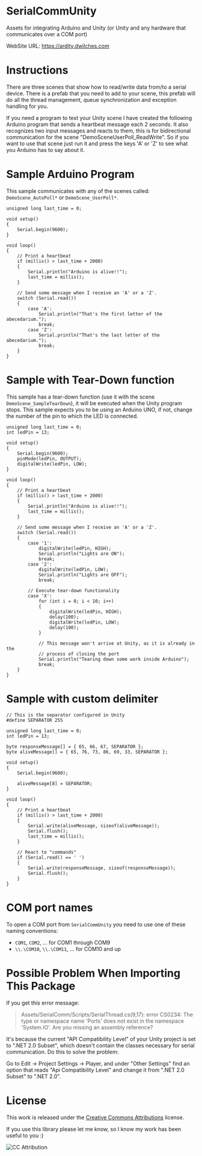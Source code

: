 # SerialCommUnity
Assets for integrating Arduino and Unity (or Unity and any hardware that communicates over a COM port)

WebSite URL: https://ardity.dwilches.com


Instructions
============

There are three scenes that show how to read/write data from/to a serial device.
There is a prefab that you need to add to your scene, this prefab will do all the thread management, queue synchronization and exception handling for you.

If you need a program to test your Unity scene I have created the following Arduino program that sends a heartbeat message each 2 seconds.
It also recognizes two input messages and reacts to them, this is for bidirectional communication for the scene "DemoSceneUserPoll_ReadWrite".
So if you want to use that scene just run it and press the keys 'A' or 'Z' to see what you Arduino has to say about it.


Sample Arduino Program
======================
This sample communicates with any of the scenes called: `DemoScene_AutoPoll*` or `DemoScene_UserPoll*`.

    unsigned long last_time = 0;

    void setup()
    {
        Serial.begin(9600);
    }

    void loop()
    {
        // Print a heartbeat
        if (millis() > last_time + 2000)
        {
            Serial.println("Arduino is alive!!");
            last_time = millis();
        }

        // Send some message when I receive an 'A' or a 'Z'.
        switch (Serial.read())
        {
            case 'A':
                Serial.println("That's the first letter of the abecedarium.");
                break;
            case 'Z':
                Serial.println("That's the last letter of the abecedarium.");
                break;
        }
    }

Sample with Tear-Down function
======================
This sample has a tear-down function (use it with the scene `DemoScene_SampleTearDown`),
it will be executed when the Unity program stops. This sample expects you to be using an Arduino UNO,
if not, change the number of the pin to which the LED is connected.

    unsigned long last_time = 0;
    int ledPin = 13;

    void setup()
    {
        Serial.begin(9600);
        pinMode(ledPin, OUTPUT);
        digitalWrite(ledPin, LOW);
    }

    void loop()
    {
        // Print a heartbeat
        if (millis() > last_time + 2000)
        {
            Serial.println("Arduino is alive!!");
            last_time = millis();
        }

        // Send some message when I receive an 'A' or a 'Z'.
        switch (Serial.read())
        {
            case '1':
                digitalWrite(ledPin, HIGH);
                Serial.println("Lights are ON");
                break;
            case '2':
                digitalWrite(ledPin, LOW);
                Serial.println("Lights are OFF");
                break;
            
            // Execute tear-down functionality
            case 'X':
                for (int i = 0; i < 10; i++)
                {
                    digitalWrite(ledPin, HIGH);
                    delay(100);
                    digitalWrite(ledPin, LOW);
                    delay(100);
                }
                
                // This message won't arrive at Unity, as it is already in the
                // process of closing the port
                Serial.println("Tearing down some work inside Arduino");
                break;
        }
    }

Sample with custom delimiter
======================

    // This is the separator configured in Unity
    #define SEPARATOR 255

    unsigned long last_time = 0;
    int ledPin = 13;

    byte responseMessage[] = { 65, 66, 67, SEPARATOR };
    byte aliveMessage[] = { 65, 76, 73, 86, 69, 33, SEPARATOR };

    void setup()
    {
        Serial.begin(9600);

        aliveMessage[8] = SEPARATOR;
    }

    void loop()
    {
        // Print a heartbeat
        if (millis() > last_time + 2000)
        {
            Serial.write(aliveMessage, sizeof(aliveMessage));
            Serial.flush();
            last_time = millis();
        }
        
        // React to "commands"
        if (Serial.read() == ' ')
        {
            Serial.write(responseMessage, sizeof(responseMessage));
            Serial.flush();
        }
    }

COM port names
==
To open a COM port from `SerialCommUnity` you need to use one of these naming conventions:
* `COM1`, `COM2`, ... for COM1 through COM9
* `\\.\COM10`, `\\.\COM11`, ... for COM10 and up


Possible Problem When Importing This Package
============================================

If you get this error message:

> Assets/SerialComm/Scripts/SerialThread.cs(9,17): error CS0234: The type or namespace name 'Ports' does not exist in the namespace 'System.IO'. Are you missing an assembly reference?

It's because the current "API Compatibility Level" of your Unity project is set to ".NET 2.0 Subset", which doesn't contain the classes necessary for serial communication. Do this to solve the problem:

Go to Edit -> Project Settings -> Player, and under "Other Settings" find an option that reads "Api Compatibility Level" and change it from ".NET 2.0 Subset" to ".NET 2.0".

    
License
=======

This work is released under the [Creative Commons Attributions](https://creativecommons.org/licenses/by/2.0/) license.

If you use this library please let me know, so I know my work has been useful to you :)

![CC Attribution](docs/images/CC-BY_icon.png?raw=true)
